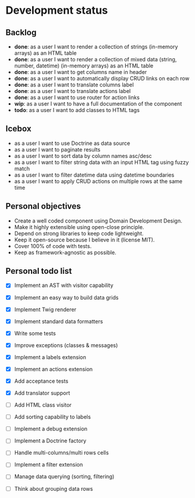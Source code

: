 Development status
==================

Backlog
-------

- **done**: as a user I want to render a collection of strings (in-memory arrays) as an HTML table
- **done**: as a user I want to render a collection of mixed data (string, number, datetime) (in-memory arrays) as an HTML table
- **done**: as a user I want to get columns name in header
- **done**: as a user I want to automatically display CRUD links on each row
- **done**: as a user I want to translate columns label
- **done**: as a user I want to translate actions label
- **done**: as a user I want to use router for action links
- **wip**: as a user I want to have a full documentation of the component
- **todo**: as a user I want to add classes to HTML tags

Icebox
------

- as a user I want to use Doctrine as data source
- as a user I want to paginate results
- as a user I want to sort data by column names asc/desc
- as a user I want to filter string data with an input HTML tag using fuzzy match
- as a user I want to filter datetime data using datetime boundaries
- as a user I want to apply CRUD actions on multiple rows at the same time

Personal objectives
-------------------

- Create a well coded component using Domain Development Design.
- Make it highly extensible using open-close principle.
- Depend on strong libraries to keep code lightweight.
- Keep it open-source because I believe in it (license MIT).
- Cover 100% of code with tests.
- Keep as framework-agnostic as possible.

Personal todo list
------------------

- [x] Implement an AST with visitor capability
- [x] Implement an easy way to build data grids
- [x] Implement Twig renderer
- [x] Implement standard data formatters
- [x] Write some tests
- [x] Improve exceptions (classes & messages)
- [x] Implement a labels extension
- [x] Implement an actions extension
- [x] Add acceptance tests
- [x] Add translator support
- [ ] Add HTML class visitor
- [ ] Add sorting capability to labels
- [ ] Implement a debug extension
- [ ] Implement a Doctrine factory
- [ ] Handle multi-columns/multi rows cells
- [ ] Implement a filter extension
- [ ] Manage data querying (sorting, filtering)
- [ ] Think about grouping data rows


